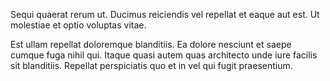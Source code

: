 Sequi quaerat rerum ut. Ducimus reiciendis vel repellat et eaque aut est. Ut molestiae et optio voluptas vitae.
 Est ullam repellat doloremque blanditiis. Ea dolore nesciunt et saepe cumque fuga nihil qui. Itaque quasi autem quas architecto unde iure facilis sit blanditiis. Repellat perspiciatis quo et in vel qui fugit praesentium.